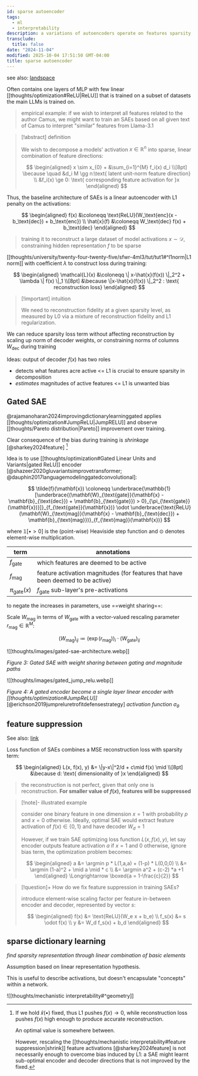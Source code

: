 ```yaml
---
id: sparse autoencoder
tags:
  - ml
  - interpretability
description: a variations of autoencoders operate on features sparsity, also known as SAEs.
transclude:
  title: false
date: "2024-11-04"
modified: 2025-10-04 17:51:50 GMT-04:00
title: sparse autoencoder
---
```


see also: [landspace](https://docs.google.com/document/d/1lHvRXJsbi41bNGZ_znGN7DmlLXITXyWyISan7Qx2y6s/edit?tab=t.0#heading=h.j9b3g3x1o1z4)

Often contains one layers of MLP with few linear [[thoughts/optimization#ReLU|ReLU]] that is trained on a subset of datasets the main LLMs is trained on.

> empirical example: if we wish to interpret all features related to the author Camus, we might want to train an SAEs based on all given text of Camus to interpret "similar" features from Llama-3.1

> [!abstract] definition
>
> We wish to decompose a models' activation $x \in \mathbb{R}^n$ into sparse, linear combination of feature directions:
>
> $$
> \begin{aligned}
> x \sim x_{0} + &\sum_{i=1}^{M} f_i(x) d_i \\[8pt]
> \because \quad &d_i M \gg n:\text{ latent unit-norm feature direction} \\
> &f_i(x) \ge 0: \text{ corresponding feature activation for }x
> \end{aligned}
> $$

Thus, the baseline architecture of SAEs is a linear autoencoder with L1 penalty on the activations:

$$
\begin{aligned}
f(x) &\coloneqq \text{ReLU}(W_\text{enc}(x - b_\text{dec}) + b_\text{enc}) \\
\hat{x}(f) &\coloneqq W_\text{dec} f(x) + b_\text{dec}
\end{aligned}
$$

> training it to reconstruct a large dataset of model activations $x \sim \mathcal{D}$, constraining hidden representation $f$ to be sparse

[[thoughts/university/twenty-four-twenty-five/sfwr-4ml3/tut/tut1#^l1norm|L1 norm]] with coefficient $\lambda$ to construct loss during training:

$$
\begin{aligned}
\mathcal{L}(x) &\coloneqq \| x-\hat{x}(f(x)) \|_2^2 + \lambda \| f(x) \|_1 \\[8pt]
&\because \|x-\hat{x}(f(x)) \|_2^2 : \text{ reconstruction loss}
\end{aligned}
$$

> [!important] intuition
>
> We need to reconstruction fidelity at a given sparsity level, as measured by
> L0 via a mixture of reconstruction fidelity and L1 regularization.

We can reduce sparsity loss term without affecting reconstruction by scaling up norm of
decoder weights, or constraining norms of columns $W_\text{dec}$ during training

Ideas: output of decoder $f(x)$ has two roles

- detects what features acre active <= L1 is crucial to ensure sparsity in decomposition
- _estimates_ magnitudes of active features <= L1 is unwanted bias

## Gated SAE

@rajamanoharan2024improvingdictionarylearninggated applies [[thoughts/optimization#JumpReLU|JumpRELU]] and observe [[thoughts/Pareto distribution|Pareto]] improvement over training.

Clear consequence of the bias during training is _shrinkage_ [@sharkey2024feature] [^shrinkage]

[^shrinkage]:
    If we hold $\hat{x}(\bullet)$ fixed, thus L1 pushes $f(x) \to 0$, while reconstruction loss pushes $f(x)$ high enough to produce accurate reconstruction.

    An optimal value is somewhere between.

    However, rescaling the [[thoughts/mechanistic interpretability#feature suppression|shrink]] feature activations [@sharkey2024feature] is not necessarily enough to overcome bias induced by L1: a SAE might learnt sub-optimal encoder and decoder directions that is not improved by the fixed.

Idea is to use [[thoughts/optimization#Gated Linear Units and Variants|gated ReLU]] encoder [@shazeer2020gluvariantsimprovetransformer; @dauphin2017languagemodelinggatedconvolutional]:

$$
\tilde{f}(\mathbf{x}) \coloneqq \underbrace{\mathbb{1}[\underbrace{(\mathbf{W}_{\text{gate}}(\mathbf{x} - \mathbf{b}_{\text{dec}}) + \mathbf{b}_{\text{gate}}) > 0}_{\pi_{\text{gate}}(\mathbf{x})}]}_{f_{\text{gate}}(\mathbf{x})} \odot \underbrace{\text{ReLU}(\mathbf{W}_{\text{mag}}(\mathbf{x} - \mathbf{b}_{\text{dec}}) + \mathbf{b}_{\text{mag}})}_{f_{\text{mag}}(\mathbf{x})}
$$

where $\mathbb{1}[\bullet > 0]$ is the (point-wise) Heaviside step function and $\odot$ denotes element-wise multiplication.

| term                 | annotations                                                                     |
| -------------------- | ------------------------------------------------------------------------------- |
| $f_\text{gate}$      | which features are deemed to be active                                          |
| $f_\text{mag}$       | feature activation magnitudes (for features that have been deemed to be active) |
| $\pi_\text{gate}(x)$ | $f_\text{gate}$ sub-layer's pre-activations                                     |

to negate the increases in parameters, use ==weight sharing==:

Scale $W_\text{mag}$ in terms of $W_\text{gate}$ with a vector-valued rescaling parameter $r_\text{mag} \in \mathbb{R}^M$:

$$
(W_\text{mag})_{ij} \coloneqq (\exp (r_\text{mag}))_i \cdot (W_\text{gate})_{ij}
$$

![[thoughts/images/gated-sae-architecture.webp]]

_Figure 3: Gated SAE with weight sharing between gating and magnitude paths_

![[thoughts/images/gated_jump_relu.webp]]

_Figure 4: A gated encoder become a single layer linear encoder with [[thoughts/optimization#JumpReLU]]_ [@erichson2019jumpreluretrofitdefensestrategy] _activation function_ $\sigma_\theta$

## feature suppression

See also: [link](https://www.alignmentforum.org/posts/3JuSjTZyMzaSeTxKk/addressing-feature-suppression-in-saes)

Loss function of SAEs combines a MSE reconstruction loss with sparsity term:

$$
\begin{aligned}
L(x, f(x), y) &= \|y-x\|^2/d + c\mid f(x) \mid \\[8pt]
&\because d: \text{ dimensionality of }x
\end{aligned}
$$

> the reconstruction is not perfect, given that only one is reconstruction. **For smaller value of $f(x)$, features will be suppressed**

> [!note]- illustrated example
>
> consider one binary feature in one dimension $x=1$ with probability $p$ and $x=0$ otherwise. Ideally, optimal SAE would extract feature activation of $f(x) \in \{0,1\}$ and have decoder $W_d=1$
>
> However, if we train SAE optimizing loss function $L(x, f(x), y)$, let say encoder outputs feature activation $a$ if $x=1$ and 0 otherwise, ignore bias term, the optimization problem becomes:
>
> $$
> \begin{aligned}
> a &= \argmin p * L(1,a,a) + (1-p) * L(0,0,0) \\
> &= \argmin (1-a)^2 + \mid a \mid * c  \\
> &= \argmin a^2 + (c-2) *a +1
> \end{aligned}
> \Longrightarrow \boxed{a = 1-\frac{c}{2}}
> $$

> [!question]+ How do we fix feature suppression in training SAEs?
>
> introduce element-wise scaling factor per feature in-between encoder and decoder, represented by vector $s$:
>
> $$
> \begin{aligned}
> f(x) &= \text{ReLU}(W_e x + b_e) \\
> f_s(x) &= s \odot f(x) \\
> y &= W_d f_s(x) + b_d
> \end{aligned}
> $$

## sparse dictionary learning

_find sparsity representation through linear combination of basic elements_

Assumption based on linear representation hypothesis.

This is useful to describe activations, but doesn't encapsulate "concepts" within a network.

![[thoughts/mechanistic interpretability#^geometry]]
